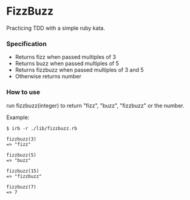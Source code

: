 # FizzBuzz

Practicing TDD with a simple ruby kata.

### Specification

- Returns fizz when passed multiples of 3
- Returns buzz when passed multiples of 5
- Returns fizzbuzz when passed multiples of 3 and 5
- Otherwise returns number

### How to use

run fizzbuzz(integer) to return "fizz", "buzz", "fizzbuzz" or the number.

Example:

```shell
$ irb -r ./lib/fizzbuzz.rb

fizzbuzz(3)
=> "fizz"

fizzbuzz(5)
=> "buzz"

fizzbuzz(15)
=> "fizzbuzz"

fizzbuzz(7)
=> 7
```
